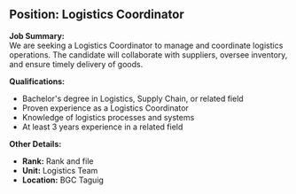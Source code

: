 ## **Position: Logistics Coordinator**

**Job Summary:**  
We are seeking a Logistics Coordinator to manage and coordinate logistics operations. The candidate will collaborate with suppliers, oversee inventory, and ensure timely delivery of goods.

**Qualifications:**  
- Bachelor's degree in Logistics, Supply Chain, or related field
- Proven experience as a Logistics Coordinator
- Knowledge of logistics processes and systems
- At least 3 years experience in a related field

**Other Details:**
- **Rank:** Rank and file
- **Unit:** Logistics Team
- **Location:** BGC Taguig
